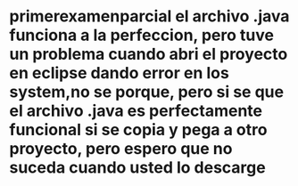 # primerexamenparcial el archivo .java funciona a la perfeccion, pero tuve un problema cuando abri el proyecto en eclipse dando error en los system,no se porque, pero si se que el archivo .java es perfectamente funcional si se copia y pega a otro proyecto, pero espero que no suceda cuando usted lo descarge
